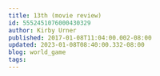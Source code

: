 ```yaml
---
title: 13th (movie review)
id: 5552451076000430329
author: Kirby Urner
published: 2017-01-08T11:04:00.002-08:00
updated: 2023-01-08T08:40:00.332-08:00
blog: world_game
tags: 
---
```


